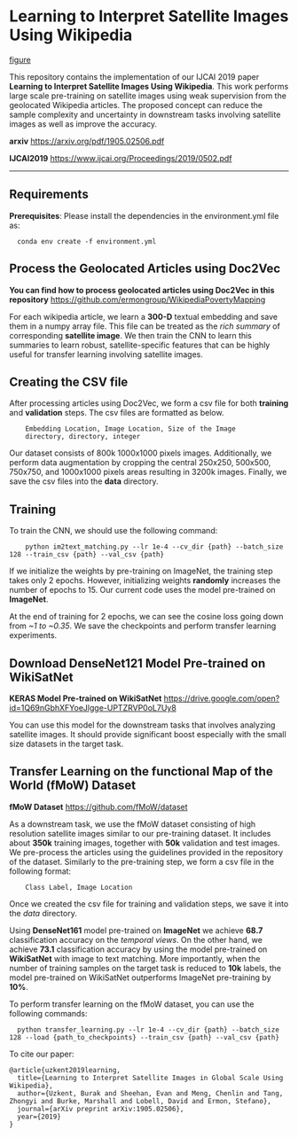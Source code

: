 # Learning to Interpret Satellite Images Using Wikipedia

[figure](./figures/diagram.png)

This repository contains the implementation of our IJCAI 2019 paper __Learning to Interpret Satellite Images Using Wikipedia__. This work performs large scale pre-training on satellite images using weak supervision from the geolocated Wikipedia articles. The proposed concept can reduce the sample complexity and uncertainty in downstream tasks involving satellite images as well as improve the accuracy.

**arxiv** https://arxiv.org/pdf/1905.02506.pdf

**IJCAI2019** https://www.ijcai.org/Proceedings/2019/0502.pdf

-------------------------------------------------------------------------------------
## Requirements
**Prerequisites**: Please install the dependencies in the environment.yml file as:
```shell
  conda env create -f environment.yml
```

## Process the Geolocated Articles using Doc2Vec
**You can find how to process geolocated articles using Doc2Vec in this repository** https://github.com/ermongroup/WikipediaPovertyMapping

For each wikipedia article, we learn a __300-D__ textual embedding and save them in a numpy array file. This file can be treated as the *rich summary* of corresponding __satellite image__. We then train the CNN to learn this summaries to learn robust, satellite-specific features that can be highly useful for transfer learning involving satellite images.

## Creating the CSV file
After processing articles using Doc2Vec, we form a csv file for both **training** and **validation** steps. The csv files are formatted as below.
```
    Embedding Location, Image Location, Size of the Image
    directory, directory, integer
```
Our dataset consists of 800k 1000x1000 pixels images. Additionally, we perform data augmentation by cropping the central 250x250, 500x500, 750x750, and 1000x1000 pixels areas resulting in 3200k images. Finally, we save the csv files into the **data** directory.

## Training
To train the CNN, we should use the following command:
```
    python im2text_matching.py --lr 1e-4 --cv_dir {path} --batch_size 128 --train_csv {path} --val_csv {path}
```
If we initialize the weights by pre-training on ImageNet, the training step takes only 2 epochs. However, initializing weights **randomly** increases the number of epochs to 15. Our current code uses the model pre-trained on **ImageNet**.

At the end of training for 2 epochs, we can see the cosine loss going down from *~1 to ~0.35*. We save the checkpoints and perform transfer learning experiments.

## Download DenseNet121 Model Pre-trained on WikiSatNet
**KERAS Model Pre-trained on WikiSatNet** https://drive.google.com/open?id=1Q69nGbhXFYoeJlgge-UPTZRVP0oL7Uy8

You can use this model for the downstream tasks that involves analyzing satellite images. It should provide significant boost especially with the small size datasets in the target task.

## Transfer Learning on the functional Map of the World (fMoW) Dataset
**fMoW Dataset** https://github.com/fMoW/dataset

As a downstream task, we use the fMoW dataset consisting of high resolution satellite images similar to our pre-training dataset. It includes about **350k** training images, together with **50k** validation and test images. We pre-process the articles using the guidelines provided in the repository of the dataset. Similarly to the pre-training step, we form a csv file in the following format:
```shell
    Class Label, Image Location
```
Once we created the csv file for training and validation steps, we save it into the *data* directory.

Using **DenseNet161** model pre-trained on **ImageNet** we achieve **68.7** classification accuracy on the *temporal views*. On the other hand, we achieve **73.1** classification accuracy by using the model pre-trained on **WikiSatNet** with image to text matching. More importantly, when the number of training samples on the target task is reduced to **10k** labels, the model pre-trained on WikiSatNet outperforms ImageNet pre-training by **10%**.

To perform transfer learning on the fMoW dataset, you can use the following commands:
```shell
  python transfer_learning.py --lr 1e-4 --cv_dir {path} --batch_size 128 --load {path_to_checkpoints} --train_csv {path} --val_csv {path}
```

To cite our paper:
```
@article{uzkent2019learning,
  title={Learning to Interpret Satellite Images in Global Scale Using Wikipedia},
  author={Uzkent, Burak and Sheehan, Evan and Meng, Chenlin and Tang, Zhongyi and Burke, Marshall and Lobell, David and Ermon, Stefano},
  journal={arXiv preprint arXiv:1905.02506},
  year={2019}
}
```
